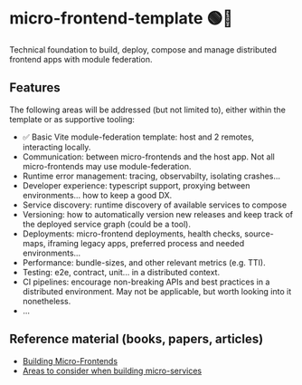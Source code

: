 # micro-frontend-template 🟢🔦

Technical foundation to build, deploy, compose and manage distributed frontend apps with module federation.

## Features

The following areas will be addressed (but not limited to), either within the template or as supportive tooling:

- ✅ Basic Vite module-federation template: host and 2 remotes, interacting locally.
- Communication: between micro-frontends and the host app. Not all micro-frontends may use module-federation.
- Runtime error management: tracing, observabilty, isolating crashes...
- Developer experience: typescript support, proxying between environments... how to keep a good DX. 
- Service discovery: runtime discovery of available services to compose
- Versioning: how to automatically version new releases and keep track of the deployed service graph (could be a tool).
- Deployments: micro-frontend deployments, health checks, source-maps, iframing legacy apps, preferred process and needed environments...
- Performance: bundle-sizes, and other relevant metrics (e.g. TTI).
- Testing: e2e, contract, unit... in a distributed context.
- CI pipelines: encourage non-breaking APIs and best practices in a distributed environment. May not be applicable, but worth looking into it nonetheless.
- ...

## Reference material (books, papers, articles)

- [Building Micro-Frontends](https://www.amazon.com/Building-Micro-Frontends-Projects-Empowering-Developers/dp/1492082996/ref=sr_1_1?crid=1TL3UH4TZ2B1Y&dib=eyJ2IjoiMSJ9.-NFWnjb54zvD3j6UcIcVJrZef17Qr8dTl9EvUq_np5YArlLF52QrYnYk6eQ2r2zcSy1HIQuaHh_piP24ZN4B1kfQjfE6jvzUkpXaSbIFkooNDF-H0IYgucPnK_njd768.adrL2FiHhthmdpBAbYeeZrhQYx5VPQ2F-ejuDMw9Ep4&dib_tag=se&keywords=building+micro+frontend&qid=1715592749&sprefix=building+microfrontend%2Caps%2C241&sr=8-1)
- [Areas to consider when building micro-services](https://joshclemm.com/writing/want-to-move-to-microservices/)